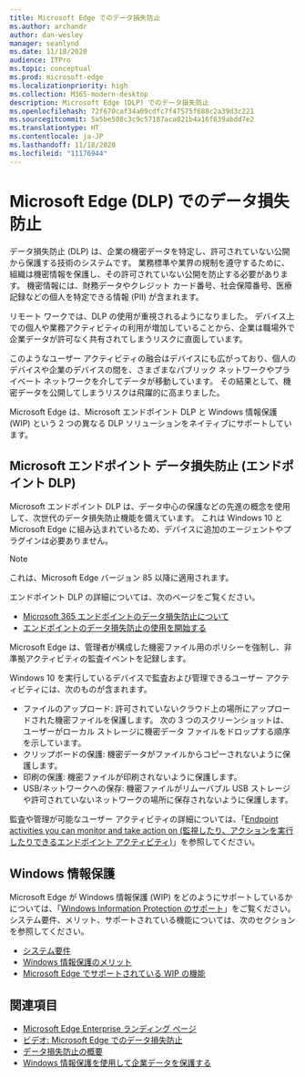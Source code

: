 ```yaml
---
title: Microsoft Edge でのデータ損失防止
ms.author: archandr
author: dan-wesley
manager: seanlynd
ms.date: 11/18/2020
audience: ITPro
ms.topic: conceptual
ms.prod: microsoft-edge
ms.localizationpriority: high
ms.collection: M365-modern-desktop
description: Microsoft Edge (DLP) でのデータ損失防止
ms.openlocfilehash: 72f670caf34a09cdfc7f47575f688c2a39d3c221
ms.sourcegitcommit: 5a5be508c3c9c57187aca821b4a16f639abdd7e2
ms.translationtype: HT
ms.contentlocale: ja-JP
ms.lasthandoff: 11/18/2020
ms.locfileid: "11176944"
---
```

# Microsoft Edge (DLP) でのデータ損失防止

データ損失防止 (DLP) は、企業の機密データを特定し、許可されていない公開から保護する技術のシステムです。 業務標準や業界の規制を遵守するために、組織は機密情報を保護し、その許可されていない公開を防止する必要があります。 機密情報には、財務データやクレジット カード番号、社会保障番号、医療記録などの個人を特定できる情報 (PII) が含まれます。

リモート ワークでは、DLP の使用が重視されるようになりました。 デバイス上での個人や業務アクティビティの利用が増加していることから、企業は職場外で企業データが許可なく共有されてしまうリスクに直面しています。

このようなユーザー アクティビティの融合はデバイスにも広がっており、個人のデバイスや企業のデバイスの間を、さまざまなパブリック ネットワークやプライベート ネットワークを介してデータが移動しています。 その結果として、機密データを公開してしまうリスクは飛躍的に高まりました。

Microsoft Edge は、Microsoft エンドポイント DLP と Windows 情報保護 (WIP) という 2 つの異なる DLP ソリューションをネイティブにサポートしています。

## Microsoft エンドポイント データ損失防止 (エンドポイント DLP)

Microsoft エンドポイント DLP は、データ中心の保護などの先進の概念を使用して、次世代のデータ損失防止機能を備えています。 これは Windows 10 と Microsoft Edge に組み込まれているため、デバイスに追加のエージェントやプラグインは必要ありません。

> [!NOTE]
> これは、Microsoft Edge バージョン 85 以降に適用されます。

エンドポイント DLP の詳細については、次のページをご覧ください。

- [Microsoft 365 エンドポイントのデータ損失防止について](https://docs.microsoft.com/microsoft-365/compliance/endpoint-dlp-learn-about?view=o365-worldwide)
- [エンドポイントのデータ損失防止の使用を開始する](https://docs.microsoft.com/microsoft-365/compliance/endpoint-dlp-getting-started?view=o365-worldwide)

Microsoft Edge は、管理者が構成した機密ファイル用のポリシーを強制し、非準拠アクティビティの監査イベントを記録します。

Windows 10 を実行しているデバイスで監査および管理できるユーザー アクティビティには、次のものが含まれます。

- ファイルのアップロード: 許可されていないクラウド上の場所にアップロードされた機密ファイルを保護します。 次の 3 つのスクリーンショットは、ユーザーがローカル ストレージに機密データ ファイルをドロップする順序を示しています。
- クリップボードの保護: 機密データがファイルからコピーされないように保護します。
- 印刷の保護: 機密ファイルが印刷されないように保護します。
- USB/ネットワークへの保存: 機密ファイルがリムーバブル USB ストレージや許可されていないネットワークの場所に保存されないように保護します。

監査や管理が可能なユーザー アクティビティの詳細については、「[Endpoint activities you can monitor and take action on (監視したり、アクションを実行したりできるエンドポイント アクティビティ)](https://docs.microsoft.com/microsoft-365/compliance/endpoint-dlp-learn-about?view=o365-worldwide#endpoint-activities-you-can-monitor-and-take-action-on)」を参照してください。

## Windows 情報保護

Microsoft Edge が Windows 情報保護 (WIP) をどのようにサポートしているかについては、「[Windows Information Protection のサポート](https://docs.microsoft.com/deployedge/microsoft-edge-security-windows-information-protection)」をご覧ください。 システム要件、メリット、サポートされている機能については、次のセクションを参照してください。

- [システム要件](https://docs.microsoft.com/deployedge/:microsoft-edge-security-windows-information-protection#system-requirements)
- [Windows 情報保護のメリット](https://docs.microsoft.com/deployedge/microsoft-edge-security-windows-information-protection#windows-information-protection-benefits)
- [Microsoft Edge でサポートされている WIP の機能](https://docs.microsoft.com/DeployEdge/microsoft-edge-security-windows-information-protection#wip-features-supported-in-microsoft-edge)

## 関連項目

- [Microsoft Edge Enterprise ランディング ページ](https://aka.ms/EdgeEnterprise)
- [ビデオ: Microsoft Edge でのデータ損失防止](https://www.youtube.com/watch?v=dLD04U9eTqg)
- [データ損失防止の概要](https://docs.microsoft.com/microsoft-365/compliance/data-loss-prevention-policies?view=o365-worldwide)
- [Windows 情報保護を使用して企業データを保護する](https://docs.microsoft.com/windows/security/information-protection/windows-information-protection/protect-enterprise-data-using-wip)
